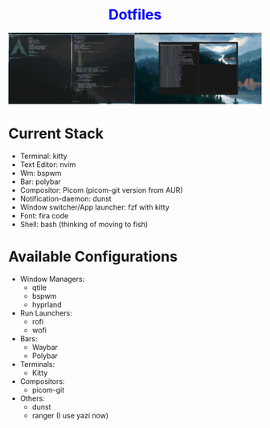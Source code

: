 <div align="center">
    <h1 style="color: blue;">
        Dotfiles
    </h1>
</div>

![Screenshot](/screenshots/bspwm_screenshot.png)

# Current Stack
* Terminal: kitty
* Text Editor: nvim
* Wm: bspwm
* Bar: polybar
* Compositor: Picom (picom-git version from AUR)
* Notification-daemon: dunst
* Window switcher/App launcher: fzf with kitty
* Font: fira code
* Shell: bash (thinking of moving to fish)

# Available Configurations
* Window Managers:
    * qtile
    * bspwm
    * hyprland
* Run Launchers:
    * rofi
    * wofi
* Bars:
    * Waybar
    * Polybar
* Terminals:
    * Kitty
* Compositors:
    * picom-git
* Others:
    * dunst
    * ranger (I use yazi now)
